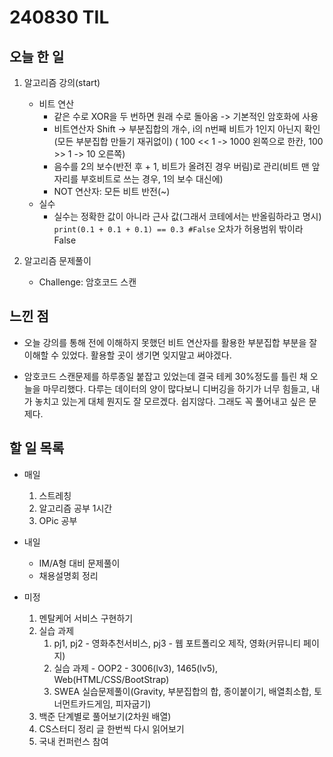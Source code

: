 # 240830 TIL

## 오늘 한 일
1. 알고리즘 강의(start)
    - 비트 연산
        - 같은 수로 XOR을 두 번하면 원래 수로 돌아옴 -> 기본적인 암호화에 사용
        - 비트연산자 Shift -> 부분집합의 개수, i의 n번째 비트가 1인지 아닌지 확인(모든 부분집합 만들기 재귀없이)
            ( 100 << 1    ->   1000 왼쪽으로 한칸, 100 >> 1   ->   10 오른쪽)
        - 음수를 2의 보수(반전 후 + 1, 비트가 올려진 경우 버림)로 관리(비트 맨 앞자리를 부호비트로 쓰는 경우, 1의 보수 대신에)
        - NOT 연산자: 모든 비트 반전(~)
    - 실수
        - 실수는 정확한 값이 아니라 근사 값(그래서 코테에서는 반올림하라고 명시)
            ```print(0.1 + 0.1 + 0.1) == 0.3 #False```
            오차가 허용범위 밖이라 False

2. 알고리즘 문제풀이
    - Challenge: 암호코드 스캔 

## 느낀 점
- 오늘 강의를 통해 전에 이해하지 못했던 비트 연산자를 활용한 부분집합 부분을 잘 이해할 수 있었다. 활용할 곳이 생기면 잊지말고 써야겠다.

- 암호코드 스캔문제를 하루종일 붙잡고 있었는데 결국 테케 30%정도를 틀린 채 오늘을 마무리했다. 다루는 데이터의 양이 많다보니 디버깅을 하기가 너무 힘들고, 내가 놓치고 있는게 대체 뭔지도 잘 모르겠다. 쉽지않다. 그래도 꼭 풀어내고 싶은 문제다.

## 할 일 목록
 - 매일
    1. 스트레칭
    2. 알고리즘 공부 1시간
    3. OPic 공부

 - 내일
    - IM/A형 대비 문제풀이
    - 채용설명회 정리

 - 미정
    1. 멘탈케어 서비스 구현하기
    2. 실습 과제
        1. pj1, pj2 - 영화추천서비스, pj3 - 웹 포트폴리오 제작, 영화(커뮤니티 페이지)
        2. 실습 과제 - OOP2 - 3006(lv3), 1465(lv5), Web(HTML/CSS/BootStrap)
        3. SWEA 실습문제풀이(Gravity, 부분집합의 합, 종이붙이기, 배열최소합, 토너먼트카드게임, 피자굽기)
    3. 백준 단계별로 풀어보기(2차원 배열)
    4. CS스터디 정리 글 한번씩 다시 읽어보기
    5. 국내 컨퍼런스 참여